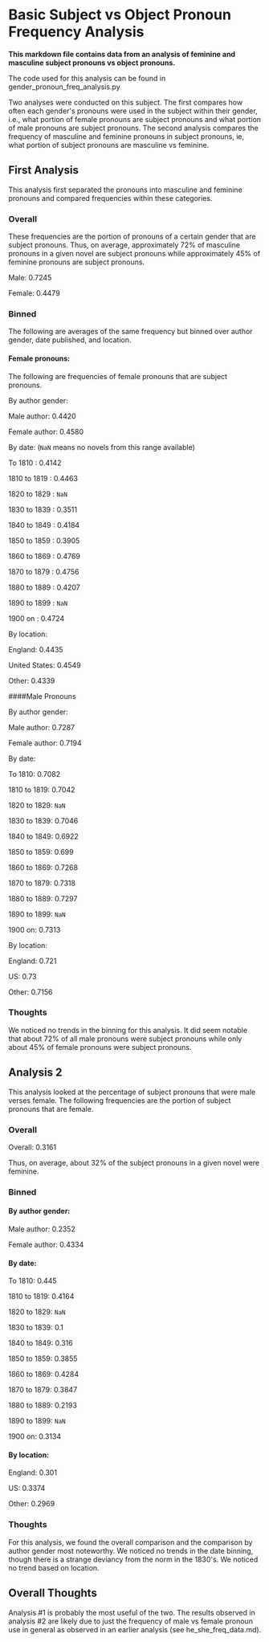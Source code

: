 # Basic Subject vs Object Pronoun Frequency Analysis

**This markdown file contains data from an analysis of feminine
and masculine subject pronouns vs object pronouns.**

The code used for this analysis can be found in 
gender\_pronoun\_freq\_analysis.py

Two analyses were conducted on this subject. The first compares
how often each gender's pronouns were used in the subject within
their gender, i.e., what portion of female pronouns are subject pronouns
and what portion of male pronouns are subject pronouns. The 
second analysis compares the frequency of masculine and 
feminine pronouns in subject pronouns, ie, what portion of 
subject pronouns are masculine vs feminine.

## First Analysis
This analysis first separated the pronouns into masculine 
and feminine pronouns and compared frequencies within these
categories.

### Overall
These frequencies are the portion of pronouns of a certain
gender that are subject pronouns. Thus, on average, approximately 72% of 
masculine pronouns in a given novel are subject pronouns while approximately 
45% of feminine pronouns are subject pronouns.

Male: 
0.7245

Female: 
0.4479

### Binned
The following are averages of the same frequency but binned 
over author gender, date published, and location.

#### Female pronouns:
The following are frequencies of female pronouns that are
 subject pronouns.

By author gender: 

Male author: 0.4420

Female author: 0.4580

By date: (`NaN` means no novels from this range available)

To 1810 : 0.4142

1810 to 1819 : 0.4463

1820 to 1829 : `NaN`

1830 to 1839 : 0.3511

1840 to 1849 : 0.4184

1850 to 1859 : 0.3905 

1860 to 1869 : 0.4769 

1870 to 1879 : 0.4756 

1880 to 1889 : 0.4207 

1890 to 1899 : `NaN`

1900 on : 0.4724

By location:

England: 0.4435 

United States: 0.4549 

Other: 0.4339

####Male Pronouns

By author gender:

Male author: 0.7287
 
Female author: 0.7194
 
By date:

To 1810: 0.7082

1810 to 1819: 0.7042 

1820 to 1829: `NaN`

1830 to 1839: 0.7046 

1840 to 1849: 0.6922 

1850 to 1859: 0.699 

1860 to 1869: 0.7268 

1870 to 1879: 0.7318 

1880 to 1889: 0.7297 

1890 to 1899: `NaN`

1900 on: 0.7313

By location:

England: 0.721

US: 0.73

Other: 0.7156
 
### Thoughts
We noticed no trends in the binning for this analysis. 
It did seem notable that about 72% of all male pronouns were
subject pronouns while only about 45% of female pronouns
were subject pronouns.

## Analysis 2

This analysis looked at the percentage of subject pronouns
that were male verses female. The following frequencies are
the portion of subject pronouns that are female.

### Overall
Overall: 0.3161

Thus, on average, about 32% of the subject pronouns in a given 
novel were feminine.

### Binned

#### By author gender:

Male author: 0.2352

Female author: 0.4334

#### By date:

To 1810: 0.445

1810 to 1819: 0.4164

1820 to 1829: `NaN`

1830 to 1839: 0.1

1840 to 1849: 0.316

1850 to 1859: 0.3855

1860 to 1869: 0.4284

1870 to 1879: 0.3847

1880 to 1889: 0.2193

1890 to 1899: `NaN` 

1900 on: 0.3134

#### By location:

England: 0.301

US: 0.3374

Other: 0.2969

### Thoughts
For this analysis, we found the overall comparison and the
comparison by author gender most noteworthy. We noticed no
trends in the date binning, though there is a strange deviancy
from the norm in the 1830's. We noticed no trend based on location.

## Overall Thoughts
Analysis #1 is probably the most useful of the two. The results
observed in analysis #2 are likely due to just the frequency of
male vs female pronoun use in general as observed in an earlier
analysis (see he\_she\_freq\_data.md).
